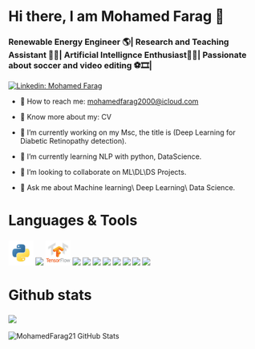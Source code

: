# Hi there, I am Mohamed Farag 👋
### Renewable Energy Engineer 🌎| Research and Teaching Assistant 👨‍🏫| Artificial Intellignce Enthusiast👨‍💻| Passionate about soccer and video editing ⚽🎞|

[![Linkedin: Mohamed Farag](https://img.shields.io/badge/-MohamedFarag-blue?style=flat-square&logo=Linkedin&logoColor=white&link=https://www.linkedin.com/in/mohamed-farag-67a40119a/)](https://www.linkedin.com/in/mohamed-farag-67a40119a/)
 
 - 📧 How to reach me: mohamedfarag2000@icloud.com
 - 📄 Know more about my: CV



- 🔭 I’m currently working on my Msc, the title is (Deep Learning for Diabetic Retinopathy detection).
- 🌱 I’m currently learning NLP with python, DataScience.
- 👯 I’m looking to collaborate on ML\DL\DS Projects.
- 💬 Ask me about Machine learning\ Deep Learning\ Data Science.


<!--
**MohamedFarag21/MohamedFarag21** is a ✨ _special_ ✨ repository because its `README.md` (this file) appears on your GitHub profile.

Here are some ideas to get you started:

- 🔭 I’m currently working on my Msc.
- 🌱 I’m currently learning NLP with python, Datascience and Pytorch.
- 👯 I’m looking to collaborate on ML\DL\DS Projects
- 🤔 I’m looking for help with....
- 💬 Ask me about Machine learning\ Deep Learning\ Data Science
- 📫 How to reach me: ..
- 😄 Pronouns: ...
- ⚡ Fun fact: ...
-->

# Languages & Tools
###

 <code><img height="50" src="https://raw.githubusercontent.com/github/explore/80688e429a7d4ef2fca1e82350fe8e3517d3494d/topics/python/python.png"></code>
 <code><img height="50" src="https://pytorch.org/assets/images/pytorch-logo.png"></code>
 <code><img height="50" src="https://raw.githubusercontent.com/github/explore/80688e429a7d4ef2fca1e82350fe8e3517d3494d/topics/tensorflow/tensorflow.png"></code>
 <code><img height="50" src="https://external-preview.redd.it/SY5mlH8w2EFU-zp2P-nj8bvj7Cx1rgEGcDMmr2gawgU.jpg?auto=webp&s=a89328145b79c8fbed55ee28f9d7b295e1d22d2e"></code>
 <code><img height="50" src="https://upload.wikimedia.org/wikipedia/commons/thumb/0/05/Scikit_learn_logo_small.svg/1920px-Scikit_learn_logo_small.svg.png"></code>
 <code><img height="50" src="https://upload.wikimedia.org/wikipedia/commons/thumb/e/ed/Pandas_logo.svg/1920px-Pandas_logo.svg.png"></code>
 <code><img height="50" src="https://www.vhv.rs/dpng/d/443-4432479_python-logo-png-transparent-png.png"></code>
 <code><img height="50" src="https://www.caiodonalisio.com/static/blog/posts/cadernos/matplotlib/cover.png"></code>
 <code><img height="50" src="https://user-images.githubusercontent.com/315810/92255284-156f1180-eea0-11ea-9d2d-be8262670e8c.png"></code>
 <code><img height="50" src="https://www.ltu.edu/cm/attach/bd6b14d8-782f-4c37-af92-9efff393b996/Matlab-Logo.png"></code>
 <code><img height="50" src="https://www.logo.wine/a/logo/Adobe_Premiere_Pro/Adobe_Premiere_Pro-Logo.wine.svg"></code>
 <code><img height="50" src=""></code>
 <code><img height="50" src=""></code>






# Github stats
###

<a href="https://github.com/MohamedFarag21">
  <img src="https://github-readme-stats.vercel.app/api/top-langs/?username=MohamedFarag21&theme=radical&hide=glsl,python,html" />
</a>

![MohamedFarag21 GitHub Stats](https://github-readme-stats.vercel.app/api?username=mohamedfarag21&show_icons=true)

